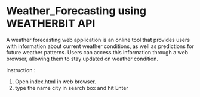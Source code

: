 # Weather_Forecasting using WEATHERBIT API

A weather forecasting web application is an online tool that provides users with information about current weather conditions, as well as predictions for future weather patterns. Users can access this information through a web browser, allowing them to stay updated on weather condition. 

Instruction :
1. Open index.html in web browser.
2. type the name city in search box and hit Enter
